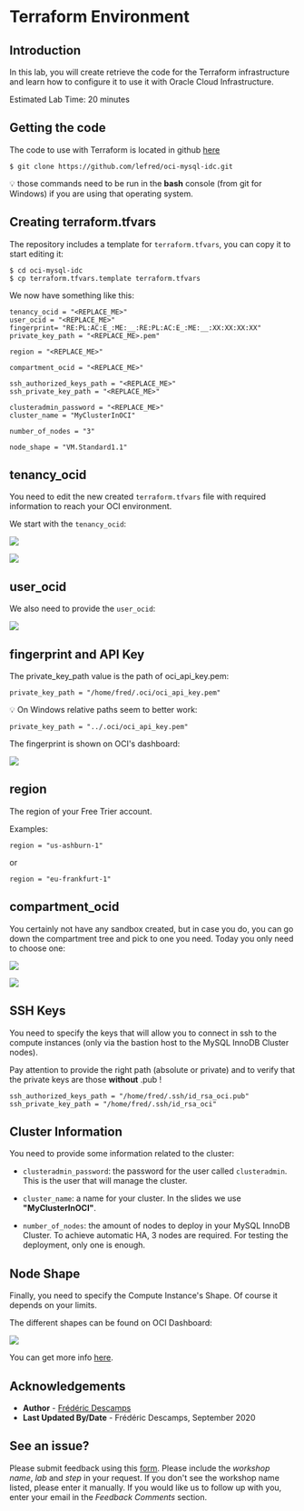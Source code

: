 # Terraform Environment

## Introduction

In this lab, you will create retrieve the code for the Terraform infrastructure and learn how to configure it to use it with Oracle Cloud Infrastructure.

Estimated Lab Time: 20 minutes
 
## Getting the code

The code to use with Terraform is located in github [here](https://github.com/lefred/oci-mysql-idc.git)

```
$ git clone https://github.com/lefred/oci-mysql-idc.git
```

💡 those commands need to be run in the **bash** console (from git for Windows) if you are using that operating system.

## Creating terraform.tfvars

The repository includes a template for `terraform.tfvars`, you can copy it to start editing it:

```
$ cd oci-mysql-idc
$ cp terraform.tfvars.template terraform.tfvars
``` 

We now have something like this: 

```
tenancy_ocid = "<REPLACE_ME>"
user_ocid = "<REPLACE_ME>"
fingerprint= "RE:PL:AC:E_:ME:__:RE:PL:AC:E_:ME:__:XX:XX:XX:XX"
private_key_path = "<REPLACE_ME>.pem"

region = "<REPLACE_ME>"

compartment_ocid = "<REPLACE_ME>"

ssh_authorized_keys_path = "<REPLACE_ME>"
ssh_private_key_path = "<REPLACE_ME>"

clusteradmin_password = "<REPLACE_ME>"
cluster_name = "MyClusterInOCI"

number_of_nodes = "3"

node_shape = "VM.Standard1.1"
```

## tenancy_ocid

You need to edit the new created `terraform.tfvars` file with required information to reach your OCI environment.

We start with the `tenancy_ocid`:

![](.././images/gui/01.png)  

![](.././images/gui/02.png)

## user_ocid

We also need to provide the `user_ocid`:

![](.././images/gui/03.png)

## fingerprint and API Key

The private\_key\_path value is the path of oci\_api\_key.pem:

```
private_key_path = "/home/fred/.oci/oci_api_key.pem"
```

💡 On Windows relative paths seem to better work:

```
private_key_path = "../.oci/oci_api_key.pem"
```

The fingerprint is shown on OCI's dashboard:

![](.././images/gui/12.png)

## region

The region of your Free Trier account.

Examples:

```
region = "us-ashburn-1"
```

or 

```
region = "eu-frankfurt-1"
```

## compartment_ocid

You certainly not have any sandbox created, but in case you do, you can go down the compartment tree and pick to one you need. Today you only need to choose one:

![](.././images/gui/05.png)

![](.././images/gui/06.png)

## SSH Keys

You need to specify the keys that will allow you to connect in ssh to the compute instances (only via the bastion host to the MySQL InnoDB Cluster nodes).

Pay attention to provide the right path (absolute or private) and to verify that the private keys are those **without** .pub !

```
ssh_authorized_keys_path = "/home/fred/.ssh/id_rsa_oci.pub"
ssh_private_key_path = "/home/fred/.ssh/id_rsa_oci"
```

## Cluster Information

You need to provide some information related to the cluster:

* `clusteradmin_password`: the password for the user called `clusteradmin`. This is the user that will manage the cluster.

* `cluster_name`: a name for your cluster. In the slides we use **"MyClusterInOCI"**.

* `number_of_nodes`: the amount of nodes to deploy in your MySQL InnoDB Cluster. To achieve automatic HA, 3 nodes are required. For testing the deployment, only one is enough.


## Node Shape

Finally, you need to specify the Compute Instance's Shape. Of course it depends on your limits.

The different shapes can be found on OCI Dashboard:

![](.././images/gui/09.png)

You can get more info [here](https://docs.cloud.oracle.com/en-us/iaas/Content/Compute/References/computeshapes.htm).

## Acknowledgements

- **Author** - [Frédéric Descamps](https://lefred.be)
- **Last Updated By/Date** - Frédéric Descamps, September 2020

## See an issue?
Please submit feedback using this [form](https://apexapps.oracle.com/pls/apex/f?p=133:1:::::P1_FEEDBACK:1). Please include the *workshop name*, *lab* and *step* in your request.  If you don't see the workshop name listed, please enter it manually. If you would like us to follow up with you, enter your email in the *Feedback Comments* section. 